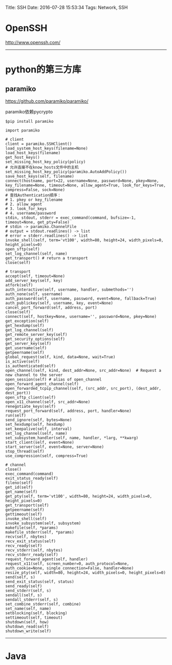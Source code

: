 Title: SSH
Date: 2016-07-28 15:53:34
Tags: Network, SSH



# OpenSSH

<http://www.openssh.com/>

***

# python的第三方库

## paramiko

<https://github.com/paramiko/paramiko/>

paramiko依赖pycrypto

    $pip install paramiko

    import paramiko

    # client
    client = paramiko.SSHClient()
    load_system_host_keys(filename=None)
    load_host_keys(filename)
    get_host_keys()
    set_missing_host_key_policy(policy)
    # 允许连接不在know_hosts文件中的主机
    set_missing_host_key_policy(paramiko.AutoAddPolicy())
    save_host_keys(self, filename)
    connect(hostname, port=22, username=None, password=None, pkey=None, key_filename=None, timeout=None, allow_agent=True, look_for_keys=True, compress=False, sock=None)
    # 查找Authentication顺序：
    # 1. pkey or key_filename
    # 2. allow_agent
    # 3. look_for_keys
    # 4. username/password
    stdin, stdout, stderr = exec_command(command, bufsize=-1, timeout=None, get_pty=False)
    # stdin -> paramiko.ChannelFile
    # output = stdout.readlines() -> list
    # error = stderr.readlines() -> list
    invoke_shell(self, term='vt100', width=80, height=24, width_pixels=0, height_pixels=0)
    open_sftp(self)
    set_log_channel(self, name)
    get_transport() # return a transport
    close(self)

    # transport
    accept(self, timeout=None)
    add_server_key(self, key)
    atfork(self)
    auth_interactive(self, username, handler, submethods='')
    auth_none(self, username)
    auth_password(self, username, password, event=None, fallback=True)
    auth_publickey(self, username, key, event=None)
    cancel_port_forward(self, address, port)
    close(self)
    connect(self, hostkey=None, username='', password=None, pkey=None)
    get_exception(self)
    get_hexdump(self)
    get_log_channel(self)
    get_remote_server_key(self)
    get_security_options(self)
    get_server_key(self)
    get_username(self)
    getpeername(self)
    global_request(self, kind, data=None, wait=True)
    is_active(self)
    is_authenticated(self)
    open_channel(self, kind, dest_addr=None, src_addr=None)  # Request a new channel to the server
    open_session(self) # alias of open_channel
    open_forward_agent_channel(self)
    open_forwarded_tcpip_channel(self, (src_addr, src_port), (dest_addr, dest_port))
    open_sftp_client(self)
    open_x11_channel(self, src_addr=None)
    renegotiate_keys(self)
    request_port_forward(self, address, port, handler=None)
    run(self)
    send_ignore(self, bytes=None)
    set_hexdump(self, hexdump)
    set_keepalive(self, interval)
    set_log_channel(self, name)
    set_subsystem_handler(self, name, handler, *larg, **kwarg)
    start_client(self, event=None)
    start_server(self, event=None, server=None)
    stop_thread(self)
    use_compression(self, compress=True)

    # channel
    close()
    exec_command(command)
    exit_status_ready(self)
    fileno(self)
    get_id(self)
    get_name(self)
    get_pty(self, term='vt100', width=80, height=24, width_pixels=0, height_pixels=0)
    get_transport(self)
    getpeername(self)
    gettimeout(self)
    invoke_shell(self)
    invoke_subsystem(self, subsystem)
    makefile(self, *params)
    makefile_stderr(self, *params)
    recv(self, nbytes)
    recv_exit_status(self)
    recv_ready(self)
    recv_stderr(self, nbytes)
    recv_stderr_ready(self)
    request_forward_agent(self, handler)
    request_x11(self, screen_number=0, auth_protocol=None, auth_cookie=None, single_connection=False, handler=None)
    resize_pty(self, width=80, height=24, width_pixels=0, height_pixels=0)
    send(self, s)
    send_exit_status(self, status)
    send_ready(self)
    send_stderr(self, s)
    sendall(self, s)
    sendall_stderr(self, s)
    set_combine_stderr(self, combine)
    set_name(self, name)
    setblocking(self, blocking)
    settimeout(self, timeout)
    shutdown(self, how)
    shutdown_read(self)
    shutdown_write(self)

***

# Java
